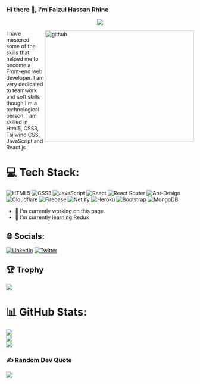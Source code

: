 ### Hi there 👋, I'm Faizul Hassan Rhine
<p align="center">
  <a href="https://github.com/DenverCoder1/readme-typing-svg"><img src="https://readme-typing-svg.herokuapp.com/?lines=Web%20Developer%20at%20The%20KOW%20Company;&font=Fira%20Code&center=true&width=840&height=45&weight=700&pause=1000&color=6aa84f&vCenter=true&size=25"></a>
</p>
<img src='https://camo.githubusercontent.com/c1dcb74cc1c1835b1d716f5051499a2814c683c806b15f04b0eba492863703e9/68747470733a2f2f63646e2e6472696262626c652e636f6d2f75736572732f3733303730332f73637265656e73686f74732f363538313234332f6176656e746f2e676966' alt='github' width='400' height='300' align='right'>
I have mastered some of the skills that helped me to become a Front-end web developer. I am very dedicated to teamwork and soft skills though I'm a technological person. I am skilled in Html5, CSS3, Tailwind CSS, JavaScript and React.js

# 💻 Tech Stack:
 ![HTML5](https://img.shields.io/badge/html5-%23E34F26.svg?style=flat&logo=html5&logoColor=white) ![CSS3](https://img.shields.io/badge/css3-%231572B6.svg?style=flat&logo=css3&logoColor=white) ![JavaScript](https://img.shields.io/badge/javascript-%23323330.svg?style=flat&logo=javascript&logoColor=%23F7DF1E) ![React](https://img.shields.io/badge/react-%2320232a.svg?style=flat&logo=react&logoColor=%2361DAFB) ![React Router](https://img.shields.io/badge/React_Router-CA4245?style=flat&logo=react-router&logoColor=white) ![Ant-Design](https://img.shields.io/badge/-AntDesign-%230170FE?style=flat&logo=ant-design&logoColor=white)  ![Cloudflare](https://img.shields.io/badge/Cloudflare-F38020?style=flat&logo=Cloudflare&logoColor=white) ![Firebase](https://img.shields.io/badge/firebase-%23039BE5.svg?style=flat&logo=firebase) ![Netlify](https://img.shields.io/badge/netlify-%23000000.svg?style=flat&logo=netlify&logoColor=#00C7B7) ![Heroku](https://img.shields.io/badge/heroku-%23430098.svg?style=flat&logo=heroku&logoColor=white)  ![Bootstrap](https://img.shields.io/badge/bootstrap-%23563D7C.svg?style=flat&logo=bootstrap&logoColor=white) ![MongoDB](https://img.shields.io/badge/MongoDB-%234ea94b.svg?style=flat&logo=mongodb&logoColor=white)


- 🔭 I’m currently working on this page. 
- 🌱 I’m currently learning Redux 

## 🌐 Socials:
[![LinkedIn](https://img.shields.io/badge/LinkedIn-%230077B5.svg?logo=linkedin&logoColor=white)](https://linkedin.com/in/faizul-hassan) [![Twitter](https://img.shields.io/badge/Twitter-%231DA1F2.svg?logo=Twitter&logoColor=white)](https://twitter.com/@FaizulH90208137) 

## 🏆 Trophy

<p align="left">
  <img alig src="https://github-profile-trophy.vercel.app/?username=rayhanalshorif133&theme=onestar&row=1&margin-w=15&rank=SSS,SS,S,AAA,AA,A,B,C" />
</p>

 # 📊 GitHub Stats:
 

![](https://github-readme-stats.vercel.app/api?username=FaizulHassan-Rhine&theme=vue&hide_border=false&include_all_commits=true&count_private=false)<br/>
![](https://github-readme-streak-stats.herokuapp.com/?user=FaizulHassan-Rhine&theme=vue&hide_border=false)<br/>
![](https://github-readme-stats.vercel.app/api/top-langs/?username=FaizulHassan-Rhine&theme=vue&hide_border=false&include_all_commits=true&count_private=false&layout=compact)

### ✍️ Random Dev Quote
![](https://quotes-github-readme.vercel.app/api?type=horizontal&theme=light)



